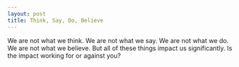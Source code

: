 ```yaml
---
layout: post
title: Think, Say, Do, Believe
---
```


We are not what we think. We are not what we say. We are not what we do. We are not what we believe. But all of these things impact us significantly. Is the impact working for or against you?